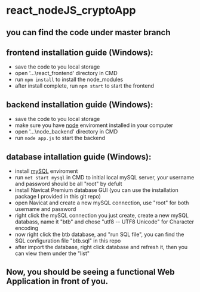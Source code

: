 # react_nodeJS_cryptoApp
## you can find the code under **master** branch
## frontend installation guide (Windows):
* save the code to you local storage
* open '...\react_frontend' directory in CMD
* run `npm install` to install the node_modules
* after install complete, run `npm start` to start the frontend

## backend installation guide (Windows):
* save the code to you local storage
* make sure you have [node](https://nodejs.org/en/download/) enviroment installed in your computer
* open '...\node_backend' directory in CMD
* run `node app.js` to start the backend

## database intallation guide (Windows):
* install [mySQL](https://dev.mysql.com/doc/mysql-installation-excerpt/5.7/en/) enviroment
* run `net start mysql` in CMD to initial local mySQL server, your username and password should be all "root" by defult
* install Navicat Premium database GUI (you can use the installation package I provided in this git repo)
* open Navicat and create a new mySQL connection, use "root" for both username and password
* right click the mySQL connection you just create, create a new mySQL databass, name it "btb" and chose "utf8 -- UTF8 Unicode" for Character encoding
* now right click the btb database, and "run SQL file", you can find the SQL configuration file "btb.sql" in this repo
* after import the database, right click database and refresh it, then you can view them under the "list"

## Now, you should be seeing a functional Web Application in front of you.
